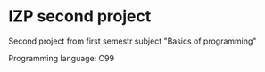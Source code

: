 # IZP second project 
Second project from first semestr subject "Basics of programming"

Programming language: C99  
